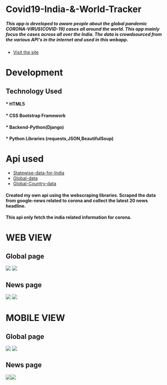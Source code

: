 # Covid19-India-&-World-Tracker
##### This app is developed to aware people about the global pandemic CORONA-VIRUS(COVID-19) cases all around the world. This app mainly focus the cases across all over the India. The data is crowdsourced from the various API's  in the internet and used in this webapp.

* [Visit the site](http://covidindiaa.pythonanywhere.com/)

# Development

## Technology Used
 #### * HTML5
 #### * CSS Bootstrap Framework
 #### * Backend-Python(Django)
 #### * Python Libraries (requests,JSON,BeautifulSoup)
 
# Api used
* [Statewise-data-for-India](https://api.covid19india.org/data.json)
* [Global-data](https://corona.lmao.ninja/v2/all)
* [Global-Country-data](https://corona.lmao.ninja/v2/countries#)
#### Created my own api using the webscraping libraries. Scraped the data from google-news related to corona and collect the latest 20 news headline.
#### This api only fetch the india related information for corona.

# WEB VIEW

## Global page 
![](https://github.com/prashantpandey9/Covid19-India-tracker/blob/master/sideup1.png)
![](https://github.com/prashantpandey9/Covid19-India-tracker/blob/master/sidedown1.png)

## News page
![](https://github.com/prashantpandey9/Covid19-India-tracker/blob/master/sideup2.png)
![](https://github.com/prashantpandey9/Covid19-India-tracker/blob/master/sidedown2.png)

# MOBILE VIEW
## Global page
![](https://github.com/prashantpandey9/Covid19-India-tracker/blob/master/Mobileup1.png) ![](https://github.com/prashantpandey9/Covid19-India-tracker/blob/master/Mobiledown1.png)


## News page
![](https://github.com/prashantpandey9/Covid19-India-tracker/blob/master/Mobileup2.png)![](https://github.com/prashantpandey9/Covid19-India-tracker/blob/master/Mobiledown2.png)

